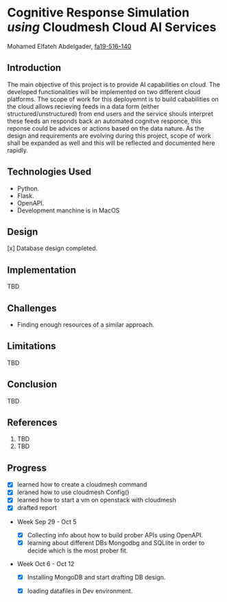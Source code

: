 # Cognitive Response Simulation *using* Cloudmesh Cloud AI Services

 
Mohamed Elfateh Abdelgader, [fa19-516-140](https://github.com/cloudmesh-community/fa19-516-140)


## Introduction  

The main objective of this project is to provide AI capabilities on cloud. The developed functionalities will be implemented on two different cloud platforms. The scope of work for this deployemnt is to build cababilities on the cloud allows recieving feeds in a data form (either structured/unstructured) from end users and the service shouls interpret these feeds an responds back an automated cognitve responce, this reponse could be advices or actions based on the data nature. As the design and requirements are evolving during this project, scope of work shall be expanded as well and this will be reflected and documented here rapidly.


## Technologies Used 

* Python.
* Flask.
* OpenAPI.
* Development manchine is in MacOS 

## Design

[x] Database design completed.

## Implementation 

TBD

## Challenges 

* Finding enough resources of a similar approach.


## Limitations   

TBD

## Conclusion

TBD

## References

1. TBD
2. TBD

## Progress

- [x] learned how to create a cloudmesh command
- [x] leraned how to use cloudmesh Config()
- [x] learned how to start a vm on openstack with cloudmesh
- [x] drafted report

* Week Sep 29 - Oct 5
  
  - [x] Collecting info about how to build prober APIs using OpenAPI.
  - [x] learning about different DBs Mongodbg and SQLlite in order to decide which is the most prober fit. 
  
* Week Oct 6 - Oct 12

  - [x] Installing MongoDB and start drafting DB design.
  - [x] loading datafiles in Dev environment.


  
